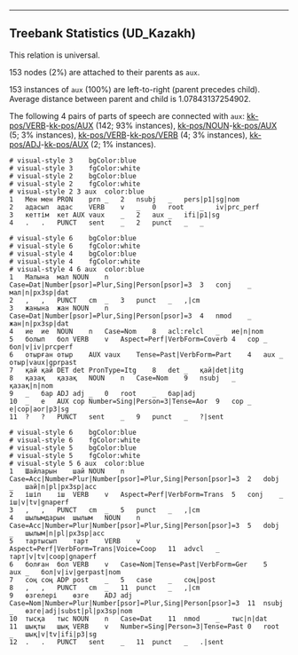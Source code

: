 

--------------------------------------------------------------------------------

## Treebank Statistics (UD_Kazakh)

This relation is universal.

153 nodes (2%) are attached to their parents as `aux`.

153 instances of `aux` (100%) are left-to-right (parent precedes child).
Average distance between parent and child is 1.07843137254902.

The following 4 pairs of parts of speech are connected with `aux`: [kk-pos/VERB]()-[kk-pos/AUX]() (142; 93% instances), [kk-pos/NOUN]()-[kk-pos/AUX]() (5; 3% instances), [kk-pos/VERB]()-[kk-pos/VERB]() (4; 3% instances), [kk-pos/ADJ]()-[kk-pos/AUX]() (2; 1% instances).


~~~ conllu
# visual-style 3	bgColor:blue
# visual-style 3	fgColor:white
# visual-style 2	bgColor:blue
# visual-style 2	fgColor:white
# visual-style 2 3 aux	color:blue
1	Мен	мен	PRON	prn	_	2	nsubj	_	pers|p1|sg|nom
2	адасып	адас	VERB	v	_	0	root	_	iv|prc_perf
3	кеттім	кет	AUX	vaux	_	2	aux	_	ifi|p1|sg
4	.	.	PUNCT	sent	_	2	punct	_	_

~~~


~~~ conllu
# visual-style 6	bgColor:blue
# visual-style 6	fgColor:white
# visual-style 4	bgColor:blue
# visual-style 4	fgColor:white
# visual-style 4 6 aux	color:blue
1	Малына	мал	NOUN	n	Case=Dat|Number[psor]=Plur,Sing|Person[psor]=3	3	conj	_	мал|n|px3sp|dat
2	,	,	PUNCT	cm	_	3	punct	_	,|cm
3	жанына	жан	NOUN	n	Case=Dat|Number[psor]=Plur,Sing|Person[psor]=3	4	nmod	_	жан|n|px3sp|dat
4	ие	ие	NOUN	n	Case=Nom	8	acl:relcl	_	ие|n|nom
5	болып	бол	VERB	v	Aspect=Perf|VerbForm=Coverb	4	cop	_	бол|v|iv|prcperf
6	отырған	отыр	AUX	vaux	Tense=Past|VerbForm=Part	4	aux	_	отыр|vaux|gprpast
7	қай	қай	DET	det	PronType=Itg	8	det	_	қай|det|itg
8	қазақ	қазақ	NOUN	n	Case=Nom	9	nsubj	_	қазақ|n|nom
9	_	бар	ADJ	adj	_	0	root	_	бар|adj
10	_	е	AUX	cop	Number=Sing|Person=3|Tense=Aor	9	cop	_	е|cop|aor|p3|sg
11	?	?	PUNCT	sent	_	9	punct	_	?|sent

~~~


~~~ conllu
# visual-style 6	bgColor:blue
# visual-style 6	fgColor:white
# visual-style 5	bgColor:blue
# visual-style 5	fgColor:white
# visual-style 5 6 aux	color:blue
1	Шайларын	шай	NOUN	n	Case=Acc|Number=Plur|Number[psor]=Plur,Sing|Person[psor]=3	2	dobj	_	шай|n|pl|px3sp|acc
2	ішіп	іш	VERB	v	Aspect=Perf|VerbForm=Trans	5	conj	_	іш|v|tv|gnaperf
3	,	,	PUNCT	cm	_	5	punct	_	,|cm
4	шылымдарын	шылым	NOUN	n	Case=Acc|Number=Plur|Number[psor]=Plur,Sing|Person[psor]=3	5	dobj	_	шылым|n|pl|px3sp|acc
5	тартысып	тарт	VERB	v	Aspect=Perf|VerbForm=Trans|Voice=Coop	11	advcl	_	тарт|v|tv|coop|gnaperf
6	болған	бол	VERB	v	Case=Nom|Tense=Past|VerbForm=Ger	5	aux	_	бол|v|iv|gerpast|nom
7	соң	соң	ADP	post	_	5	case	_	соң|post
8	,	,	PUNCT	cm	_	11	punct	_	,|cm
9	өзгелері	өзге	ADJ	adj	Case=Nom|Number=Plur|Number[psor]=Plur,Sing|Person[psor]=3	11	nsubj	_	өзге|adj|subst|pl|px3sp|nom
10	тысқа	тыс	NOUN	n	Case=Dat	11	nmod	_	тыс|n|dat
11	шықты	шық	VERB	v	Number=Sing|Person=3|Tense=Past	0	root	_	шық|v|tv|ifi|p3|sg
12	.	.	PUNCT	sent	_	11	punct	_	.|sent

~~~


